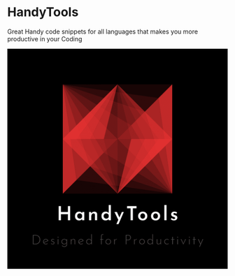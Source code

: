 # HandyTools
Great Handy code snippets for all languages that makes you more productive in your Coding

![alt text](assets/logo.png)
